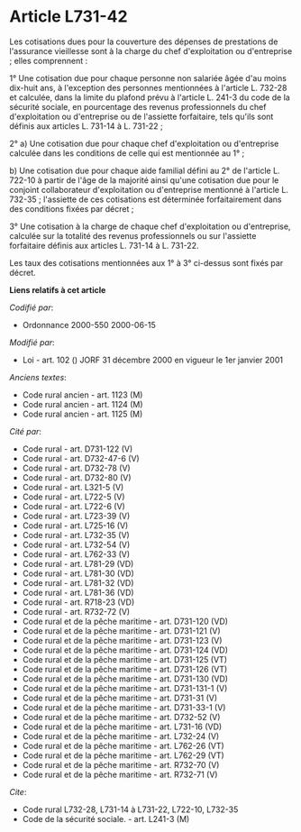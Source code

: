 # Article L731-42

Les cotisations dues pour la couverture des dépenses de prestations de l'assurance vieillesse sont à la charge du chef
d'exploitation ou d'entreprise ; elles comprennent :

1° Une cotisation due pour chaque personne non salariée âgée d'au moins dix-huit ans, à l'exception des personnes mentionnées
à l'article L. 732-28 et calculée, dans la limite du plafond prévu à l'article L. 241-3 du code de la sécurité sociale, en
pourcentage des revenus professionnels du chef d'exploitation ou d'entreprise ou de l'assiette forfaitaire, tels qu'ils sont
définis aux articles L. 731-14 à L. 731-22 ;

2° a) Une cotisation due pour chaque chef d'exploitation ou d'entreprise calculée dans les conditions de celle qui est
mentionnée au 1° ;

b) Une cotisation due pour chaque aide familial défini au 2° de l'article L. 722-10 à partir de l'âge de la majorité ainsi
qu'une cotisation due pour le conjoint collaborateur d'exploitation ou d'entreprise mentionné à l'article L. 732-35 ;
l'assiette de ces cotisations est déterminée forfaitairement dans des conditions fixées par décret ;

3° Une cotisation à la charge de chaque chef d'exploitation ou d'entreprise, calculée sur la totalité des revenus
professionnels ou sur l'assiette forfaitaire définis aux articles L. 731-14 à L. 731-22.

Les taux des cotisations mentionnées aux 1° à 3° ci-dessus sont fixés par décret.

**Liens relatifs à cet article**

_Codifié par_:

  - Ordonnance 2000-550 2000-06-15

_Modifié par_:

  - Loi - art. 102 () JORF 31 décembre 2000 en vigueur le 1er janvier 2001

_Anciens textes_:

  - Code rural ancien - art. 1123 (M)
  - Code rural ancien - art. 1124 (M)
  - Code rural ancien - art. 1125 (M)

_Cité par_:

  - Code rural - art. D731-122 (V)
  - Code rural - art. D732-47-6 (V)
  - Code rural - art. D732-78 (V)
  - Code rural - art. D732-80 (V)
  - Code rural - art. L321-5 (V)
  - Code rural - art. L722-5 (V)
  - Code rural - art. L722-6 (V)
  - Code rural - art. L723-39 (V)
  - Code rural - art. L725-16 (V)
  - Code rural - art. L732-35 (V)
  - Code rural - art. L732-54 (V)
  - Code rural - art. L762-33 (V)
  - Code rural - art. L781-29 (VD)
  - Code rural - art. L781-30 (VD)
  - Code rural - art. L781-32 (VD)
  - Code rural - art. L781-36 (VD)
  - Code rural - art. R718-23 (VD)
  - Code rural - art. R732-72 (V)
  - Code rural et de la pêche maritime - art. D731-120 (VD)
  - Code rural et de la pêche maritime - art. D731-121 (V)
  - Code rural et de la pêche maritime - art. D731-123 (V)
  - Code rural et de la pêche maritime - art. D731-124 (VD)
  - Code rural et de la pêche maritime - art. D731-125 (VT)
  - Code rural et de la pêche maritime - art. D731-126 (VT)
  - Code rural et de la pêche maritime - art. D731-130 (VD)
  - Code rural et de la pêche maritime - art. D731-131-1 (V)
  - Code rural et de la pêche maritime - art. D731-31 (V)
  - Code rural et de la pêche maritime - art. D731-33-1 (V)
  - Code rural et de la pêche maritime - art. D732-52 (V)
  - Code rural et de la pêche maritime - art. L731-16 (VD)
  - Code rural et de la pêche maritime - art. L732-24 (V)
  - Code rural et de la pêche maritime - art. L762-26 (VT)
  - Code rural et de la pêche maritime - art. L762-29 (VT)
  - Code rural et de la pêche maritime - art. R732-70 (V)
  - Code rural et de la pêche maritime - art. R732-71 (V)

_Cite_:

  - Code rural L732-28, L731-14 à L731-22, L722-10, L732-35
  - Code de la sécurité sociale. - art. L241-3 (M)
